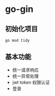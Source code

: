 # go-gin

## 初始化项目

```shell script
go mod tidy
```

## 基本功能

- 统一请求响应
- 统一异常处理
- jwt token 权限认证
- 登录
